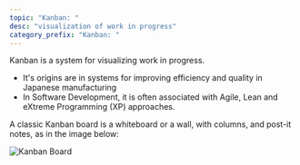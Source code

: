 ```yaml
---
topic: "Kanban: "
desc: "visualization of work in progress"
category_prefix: "Kanban: "
---
```


Kanban is a system for visualizing work in progress. 
* It's origins are in systems for improving efficiency and quality in Japanese manufacturing 
* In Software Development, it is often associated with Agile, Lean and eXtreme Programming (XP) approaches.

A classic Kanban board is a whiteboard or a wall, with columns, and post-it notes, as in the image below:

![Kanban Board](kanban_board.png)



